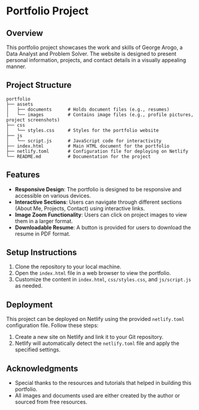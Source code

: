 # Portfolio Project

## Overview
This portfolio project showcases the work and skills of George Arogo, a Data Analyst and Problem Solver. The website is designed to present personal information, projects, and contact details in a visually appealing manner.

## Project Structure
```
portfolio
├── assets
│   ├── documents      # Holds document files (e.g., resumes)
│   └── images         # Contains image files (e.g., profile pictures, project screenshots)
├── css
│   └── styles.css     # Styles for the portfolio website
├── js
│   └── script.js      # JavaScript code for interactivity
├── index.html         # Main HTML document for the portfolio
├── netlify.toml       # Configuration file for deploying on Netlify
└── README.md          # Documentation for the project
```

## Features
- **Responsive Design**: The portfolio is designed to be responsive and accessible on various devices.
- **Interactive Sections**: Users can navigate through different sections (About Me, Projects, Contact) using interactive links.
- **Image Zoom Functionality**: Users can click on project images to view them in a larger format.
- **Downloadable Resume**: A button is provided for users to download the resume in PDF format.

## Setup Instructions
1. Clone the repository to your local machine.
2. Open the `index.html` file in a web browser to view the portfolio.
3. Customize the content in `index.html`, `css/styles.css`, and `js/script.js` as needed.

## Deployment
This project can be deployed on Netlify using the provided `netlify.toml` configuration file. Follow these steps:
1. Create a new site on Netlify and link it to your Git repository.
2. Netlify will automatically detect the `netlify.toml` file and apply the specified settings.

## Acknowledgments
- Special thanks to the resources and tutorials that helped in building this portfolio.
- All images and documents used are either created by the author or sourced from free resources.
